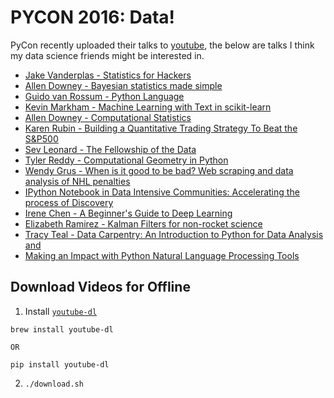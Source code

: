 # PYCON 2016: Data! 

PyCon recently uploaded their talks to [youtube](https://www.youtube.com/channel/UCwTD5zJbsQGJN75MwbykYNw/feed), the below are talks I think my data science friends might be interested in. 

* [Jake Vanderplas - Statistics for Hackers](https://www.youtube.com/watch?v=-7I7MWTX0gA)
* [Allen Downey - Bayesian statistics made simple](https://www.youtube.com/watch?v=6GV5bTCLC8g)
* [Guido van Rossum - Python Language](https://www.youtube.com/watch?v=YgtL4S7Hrwo)
* [Kevin Markham - Machine Learning with Text in scikit-learn](https://www.youtube.com/watch?v=znfy3T9OiAQ)
* [Allen Downey - Computational Statistics](https://www.youtube.com/watch?v=VR52vSbHBAk)
* [Karen Rubin - Building a Quantitative Trading Strategy To Beat the S&P500](https://www.youtube.com/watch?v=ll6Tq-wTXXw)
* [Sev Leonard - The Fellowship of the Data](https://www.youtube.com/watch?v=n4VLLQXF_9Y)
* [Tyler Reddy - Computational Geometry in Python](https://www.youtube.com/watch?v=nb3GRgtjlTw)
* [Wendy Grus - When is it good to be bad? Web scraping and data analysis of NHL penalties](https://www.youtube.com/watch?v=uW02_GnQKeM)
* [IPython Notebook in Data Intensive Communities: Accelerating the process of Discovery](https://www.youtube.com/watch?v=5gy6svL1DuU)
* [Irene Chen - A Beginner's Guide to Deep Learning](https://www.youtube.com/watch?v=kVud83kqv30)
* [Elizabeth Ramirez - Kalman Filters for non-rocket science](https://www.youtube.com/watch?v=SJvhQroy7hY)
* [Tracy Teal - Data Carpentry: An Introduction to Python for Data Analysis and ](https://www.youtube.com/watch?v=Ws34Ho-1aDs)
* [Making an Impact with Python Natural Language Processing Tools](https://www.youtube.com/watch?v=oSSnDeOXTZQ)

## Download Videos for Offline

1. Install [`youtube-dl`](https://github.com/rg3/youtube-dl)
```
brew install youtube-dl

OR

pip install youtube-dl
```

2. `./download.sh`
